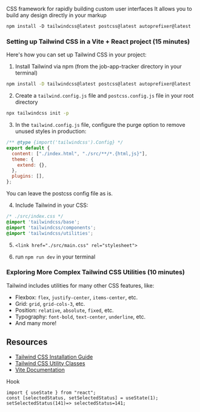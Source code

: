  CSS framework for rapidly building custom user interfaces
It allows you to build any design directly in your markup

`npm install -D tailwindcss@latest postcss@latest autoprefixer@latest`

### Setting up Tailwind CSS in a Vite + React project (15 minutes)

Here's how you can set up Tailwind CSS in your project:

1. Install Tailwind via npm (from the job-app-tracker directory in your terminal)

```bash
npm install -D tailwindcss@latest postcss@latest autoprefixer@latest
```

2. Create a `tailwind.config.js` file and `postcss.config.js` file in your root directory

```bash
npx tailwindcss init -p
```

3. In the `tailwind.config.js` file, configure the purge option to remove unused styles in production:

```javascript
/** @type {import('tailwindcss').Config} */
export default {
  content: ["./index.html", "./src/**/*.{html,js}"],
  theme: {
    extend: {},
  },
  plugins: [],
};
```
You can leave the postcss config file as is.


4. Include Tailwind in your CSS:

```css
/* ./src/index.css */
@import 'tailwindcss/base';
@import 'tailwindcss/components';
@import 'tailwindcss/utilities';
```
5. `<link href="./src/main.css" rel="stylesheet">`

6. run `npm run dev` in your terminal


### Exploring More Complex Tailwind CSS Utilities (10 minutes)

Tailwind includes utilities for many other CSS features, like:

- Flexbox: `flex`, `justify-center`, `items-center`, etc.
- Grid: `grid`, `grid-cols-3`, etc.
- Position: `relative`, `absolute`,
`fixed`, etc.
- Typography: `font-bold`, `text-center`, `underline`, etc.
- And many more!

## Resources
- [Tailwind CSS Installation Guide](https://tailwindcss.com/docs/installation)
- [Tailwind CSS Utility Classes](https://tailwindcss.com/docs/utility-first)
- [Vite Documentation](https://vitejs.dev/guide/)

Hook
```
import { useState } from "react";
const [selectedStatus, setSelectedStatus] = useState(1);
setSelectedStatus(141)=> selectedStatus=141;
```
